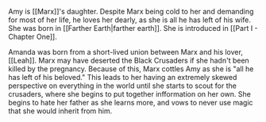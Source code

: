 Amy is [[Marx]]'s daughter. Despite Marx being cold to her and demanding for most of her life, he loves her dearly, as she is all he has left of his wife. She was born in [[Farther Earth|farther earth]]. She is introduced in [[Part I - Chapter One]].

Amanda was born from a short-lived union between Marx and his lover, [[Leah]]. Marx may have deserted the Black Crusaders if she hadn't been killed by the pregnancy. Because of this, Marx cottles Amy as she is "all he has left of his beloved." This leads to her having an extremely skewed perspective on everything in the world until she starts to scout for the crusaders, where she begins to put together infformation on her own. She begins to hate her father as she learns more, and vows to never use magic that she would inherit from him.